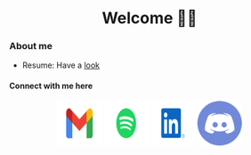 <h1 align="center"> Welcome 👋🏼 </h1>


### About me 

* Resume: Have a [look](https://github.com/AryanRawat2001/Aryan_readme/blob/main/Aryan_Rawat_Resume_2024.pdf)

<h4> Connect with me here </h4> 
<p align="center">
  <a href="mailto:aryanrawat2001@gmail.com?subject = Hello from your GitHub README&body = Message"><img src="/Images/gmail.svg" height="80px" width="80px" alt="Gmail" ></a>
    <a href="https://open.spotify.com/user/314rumgq3afmtzn67xbf4tadx42y?si=12245fb044514a78"><img src="/Images/spotify.svg" height="80px" width="80px" alt="Spotify"></a>
  <a href="https://www.linkedin.com/in/aryan-rawat-58551618b/"><img src="/Images/linkedin.svg" height="80px" width="80px" alt="LinkedIn"></a>
  <a href="http://discordapp.com/users/285819590850772992"><img src="/Images/discord.svg" height="80px" width="80px" alt="Discord"></a>
</p>
